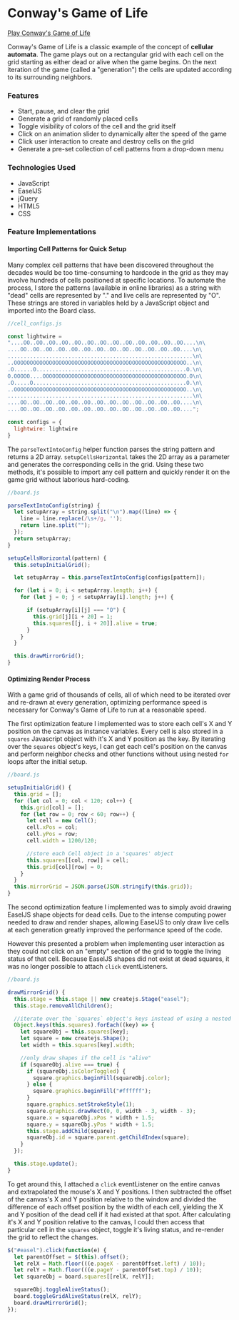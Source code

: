 # Conway's Game of Life

[Play Conway's Game of Life](https://wangytangy.github.io/Conway-Game-of-Life/)

Conway's Game of Life is a classic example of the concept of **cellular automata**.  The game plays out on a rectangular grid with each cell on the grid starting as either dead or alive when the game begins. On the next iteration of the game (called a "generation") the cells are updated according to its surrounding neighbors.

### Features  

* Start, pause, and clear the grid
* Generate a grid of randomly placed cells
* Toggle visibility of colors of the cell and the grid itself
* Click on an animation slider to dynamically alter the speed of the game
* Click user interaction to create and destroy cells on the grid
* Generate a pre-set collection of cell patterns from a drop-down menu

### Technologies Used

* JavaScript
* EaselJS
* jQuery
* HTML5
* CSS

### Feature Implementations

#### Importing Cell Patterns for Quick Setup

Many complex cell patterns that have been discovered throughout the decades
would be too time-consuming to hardcode in the grid as they may involve hundreds
of cells positioned at specific locations. To automate the process, I store
the patterns (available in online libraries) as a string with "dead" cells are represented by "." and live cells are represented by "O". These strings are stored in variables held by a JavaScript object and imported into the Board class.

```javascript
//cell_configs.js

const lightwire =
"....OO..OO..OO..OO..OO..OO..OO..OO..OO..OO..OO..OO..OO....\n\
....OO..OO..OO..OO..OO..OO..OO..OO..OO..OO..OO..OO..OO....\n\
..........................................................\n\
..OOOOOOOOOOOOOOOOOOOOOOOOOOOOOOOOOOOOOOOOOOOOOOOOOOOOOO..\n\
.O......O...............................................O.\n\
O.OOOOO....OOOOOOOOOOOOOOOOOOOOOOOOOOOOOOOOOOOOOOOOOOOOO.O\n\
.O.....O................................................O.\n\
..OOOOOOOOOOOOOOOOOOOOOOOOOOOOOOOOOOOOOOOOOOOOOOOOOOOOOO..\n\
..........................................................\n\
....OO..OO..OO..OO..OO..OO..OO..OO..OO..OO..OO..OO..OO....\n\
....OO..OO..OO..OO..OO..OO..OO..OO..OO..OO..OO..OO..OO....";

const configs = {
  lightwire: lightwire
}
```
The `parseTextIntoConfig` helper function parses the string pattern and returns a 2D array. `setupCellsHorizontal` takes the 2D array as a parameter and generates the corresponding cells in the grid. Using these two methods, it's possible to import any cell pattern and quickly render it on the game grid without laborious hard-coding.

```javascript
//board.js

parseTextIntoConfig(string) {
  let setupArray = string.split("\n").map((line) => {
    line = line.replace(/\s+/g, '');
    return line.split("");
  });
  return setupArray;
}

setupCellsHorizontal(pattern) {
  this.setupInitialGrid();

  let setupArray = this.parseTextIntoConfig(configs[pattern]);

  for (let i = 0; i < setupArray.length; i++) {
    for (let j = 0; j < setupArray[i].length; j++) {

      if (setupArray[i][j] === "O") {
        this.grid[j][i + 20] = 1;
        this.squares[[j, i + 20]].alive = true;
      }
    }
  }

  this.drawMirrorGrid();
}
```

#### Optimizing Render Process

With a game grid of thousands of cells, all of which need to be iterated over and re-drawn at every generation, optimizing performance speed is necessary for Conway's Game of Life to run at a reasonable speed.

The first optimization feature I implemented was to store each cell's X and Y position on the canvas as instance variables. Every cell is also stored in a `squares` Javascript object with it's X and Y position as the key. By iterating over the `squares` object's keys, I can get each cell's position on the canvas and perform neighbor checks and other functions without using nested `for` loops after the initial setup.

```javascript
//board.js

setupInitialGrid() {
  this.grid = [];
  for (let col = 0; col < 120; col++) {
    this.grid[col] = [];
    for (let row = 0; row < 60; row++) {
      let cell = new Cell();
      cell.xPos = col;
      cell.yPos = row;
      cell.width = 1200/120;

      //store each Cell object in a 'squares' object
      this.squares[[col, row]] = cell;
      this.grid[col][row] = 0;
    }
  }
  this.mirrorGrid = JSON.parse(JSON.stringify(this.grid));
}
```

The second optimization feature I implemented was to simply avoid drawing EaselJS shape objects for dead cells. Due to the intense computing power needed to draw and render shapes, allowing EaselJS to only draw live cells at each generation greatly improved the performance speed of the code.

However this presented a problem when implementing user interaction as they could not click on an "empty" section of the grid to toggle the living status of that cell. Because EaselJS shapes did not exist at dead squares, it was no longer possible to attach `click` eventListeners.

```javascript
//board.js

drawMirrorGrid() {
  this.stage = this.stage || new createjs.Stage("easel");
  this.stage.removeAllChildren();

  //iterate over the `squares` object's keys instead of using a nested loop
  Object.keys(this.squares).forEach((key) => {
    let squareObj = this.squares[key];
    let square = new createjs.Shape();
    let width = this.squares[key].width;

    //only draw shapes if the cell is "alive"
    if (squareObj.alive === true) {
      if (squareObj.isColorToggled) {
        square.graphics.beginFill(squareObj.color);
      } else {
        square.graphics.beginFill("#ffffff");
      }
      square.graphics.setStrokeStyle(1);
      square.graphics.drawRect(0, 0, width - 3, width - 3);
      square.x = squareObj.xPos * width + 1.5;
      square.y = squareObj.yPos * width + 1.5;
      this.stage.addChild(square);
      squareObj.id = square.parent.getChildIndex(square);
    }
  });

  this.stage.update();
}
```
To get around this, I attached a `click` eventListener on the entire canvas and extrapolated the mouse's X and Y positions. I then subtracted the offset of the canvas's X and Y position relative to the window and divided the difference of each offset position by the width of each cell, yielding the X and Y position of the dead cell if it had existed at that spot. After calculating it's X and Y position relative to the canvas, I could then access that particular cell in the `squares` object, toggle it's living status, and re-render the grid to reflect the changes.

```javascript
$("#easel").click(function(e) {
  let parentOffset = $(this).offset();
  let relX = Math.floor(((e.pageX - parentOffset.left) / 10));
  let relY = Math.floor(((e.pageY - parentOffset.top) / 10));
  let squareObj = board.squares[[relX, relY]];

  squareObj.toggleAliveStatus();
  board.toggleGridAliveStatus(relX, relY);
  board.drawMirrorGrid();
});
```
